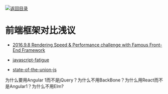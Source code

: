 [![返回目录](https://parg.co/US3)](https://parg.co/UGZ) 
 
# 前端框架对比浅议

- [2016.9.8 Rendering Speed & Performance challenge with Famous Front-End Framework](https://medium.com/thothzocial-engineering/rendering-speed-performance-challenge-with-famous-front-end-framework-196c876a68af#.arvqhres6)

- [javascript-fatigue](https://medium.com/@ericclemmons/javascript-fatigue-48d4011b6fc4#.8okr4h152)
> 
- [state-of-the-union-js](https://medium.com/@matthiasak/state-of-the-union-js-d664bdbffd14#.9agxss2s2)
 

为什么要用Angular 1而不是jQuery？为什么不用BackBone？为什么用React而不是Angular1？为什么不用Elm?